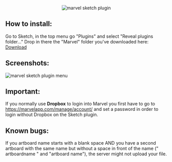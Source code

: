 <p align="center">
<img align="center" src="http://i.imgur.com/O7VuNhD.png" alt="marvel sketch plugin">
</p>

<h2>How to install:</h2>
<p>
Go to Sketch, in the top menu go "Plugins" and select "Reveal plugins folder..."
Drop in there the "Marvel" folder you've downloaded here: <a href="https://github.com/marvelapp/marvelapp_sketchplugin/archive/master.zip">Download</a>
</p>


<h2>Screenshots:</h2>
<p><img src="http://i.imgur.com/Gw8VuPI.png" alt="marvel sketch plugin menu"></p>

<h2>Important:</h2>
<p>If you normally use <b>Dropbox</b> to login into Marvel you first have to go to <a href= "https://marvelapp.com/manage/account/">https://marvelapp.com/manage/account/</a> and set a password in order to login without Dropbox on the Sketch plugin.</p>

<h2>Known bugs:</h2>
<p>If you artboard name starts with a blank space AND you have a second artboard with the same name but without a space in front of the name (" artboardname " and "artboard name"), the server might not upload your file. </p>

